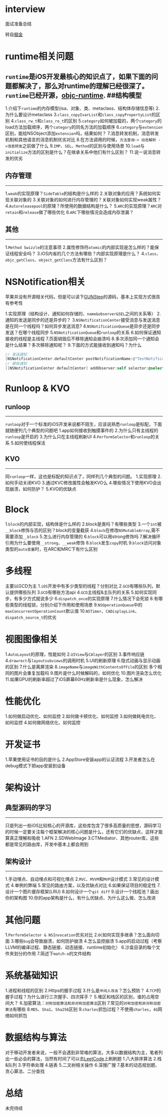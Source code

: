 # interview
面试准备总结

转自[掘金](https://juejin.im/post/5e397ccaf265da570b3f1b02)

# runtime相关问题

`runtime`是iOS开发最核心的知识点了，如果下面的问题都解决了，那么对runtime的理解已经很深了。`runtime`已经开源，[objc-runtime](https://github.com/RetVal/objc-runtime).
##结构模型
---
1.介绍下`runtime`的内存模型(isa、对象、类、metaclass、结构体存储信息等)
2.为什么要设计metaclass
3.`class_copyIvarList`和`class_copyPropertyList`的区别
4.`class_rw_t`和`class_ro_t`的区别
5.`category`如何被加载的，两个`category`的load方法加载顺序，两个`category`的同名方法的加载顺序
6.`category`与`extension`区别，能给NSObject添加`extension`吗，结果如何？
7.消息转发机制，消息转发机制和其他语言的消息机制优劣对比
8.在方法调用的时候，`方法查询-> 动态解析 ->消息转发`之前做了什么
9.`IMP`、`SEL`、`Method`的区别与使用场景
10.`load`与`initialize`方法的区别是什么？在继承关系中他们有什么区别？
11.说一说消息转发的优劣

## 内存管理
---
1.`weak`的实现原理？`SideTable`的结构是什么样的
2.关联对象的应用？系统如何实现关联对象的
3.关联对象的如何进行内存管理的？关联对象如何实现weak属性？
4.`Autoreleasepool`的原理？所使用的数据结构是什么？
5.`ARC`的实现原理？`ARC`对`retain`和`release`做了哪些优化
6.`ARC`下哪些情况会造成内存泄漏？

## 其他
---
1.`Method Swizzle`的注意事项
2.属性修饰符`atomic`的内部实现是怎么样的？能保证线程安全吗？
3.iOS内省的几个方法有哪些？内部实现原理是什么？
4.`class`、`objc_getClass`、`object_getClass`方法有什么区别？

# NSNotification相关

苹果并没有开源相关代码，但是可以读下[GUNStep](https://github.com/gnustep/libs-base)的源码，基本上实现方式很具有参考性

1.实现原理（结构设计、通知如何存储的、`name&observer&SEL`之间的关系等）
2.通知的发送是同步的还是异步的？
3.`NSNotificationCenter`接受消息与发送消息是在同一个线程吗？如何异步发送消息?
4.`NSNotificationQueue`是异步还是同步发送？在哪个线程同步
5.`NSNotificationQueue`和`runloop`的关系
6.如何保证通知接收的线程是主线程
7.页面销毁后不移除通知会崩溃吗
8.多次添加同一个通知会是什么结果？多次移除通知呢？
9.下面的方式能接收到通知吗？为什么
```objectivec
// 发送通知
[NSNotificationCenter.defaultCenter postNotificationName:@"TestNotification" object:nil];
// 接收通知
[[NSNotificationCenter defaultCenter] addObserver:self selector:@selector(handleNotification) name:@"testNotification" object:nil];
```

# Runloop & KVO
## runloop
---
`runloop`对于一个标准的iOS开发来说都不陌生，应该说熟悉`runloop`是标配，下面就随便列几个典型的问题吧
1.app如何接收到触摸事件的
2.为什么只有主线程的`runloop`是开启的
3.为什么只在主线程刷新UI
4.`PerformSelector`和`runloop`的关系
5.如何使线程保活

## KVO
---
同`runloop`一样，这也是标配的知识点了，同样列几个典型的问题。
1.实现原理
2.如何手动关闭KVO
3.通过KVC修改属性会触发KVO么
4.哪些情况下使用KVO会出现崩溃，如何防护？
5.KVO的优缺点

# Block
1.`block`的内部实现，结构体是什么样的
2.block是类吗？有哪些类型
3.一个`int`被`__block`修饰与否的区别？block的变量截获
4.`block`在修改`NSMutableArray`,需不需要添加`__block`
5.怎么进行内存管理的
6.`block`可以用strong修饰吗
7.解决循环引用为什么要使用`__strong`、`__weak`修饰
8.`block`发生`copy`时机
9.`block`访问对象类型的`auto变量`时，在ARC和MRC下有什么区别

# 多线程
主要以GCD为主
1.`iOS`开发中有多少类型的线程？分别对比
2.`GCD`有哪些队列，默认提供哪些队列
3.`GCD`有哪些方法api
4.`GCD`主线程&主队列的关系
5.如何实现同步，有多少方式就说多少
6.`dispatch_once`的实现原理
7.什么情况下会死锁
8.有哪些类型的线程锁，分别介绍下作用和使用场景
9.`NSOperationQueue`中的`maxConcurrentOperationCount`默认值
10.`NSTimer`、`CADisplayLink`、`dispatch_source_t`的优劣

# 视图图像相关
1.`AutoLayout`的原理，性能如何
2.`UIView`与`CAlayer`的区别
3.事件响应链
4.`drawrect`与`layoutsubviews`的调用时机
5.UI的刷新原理
6.隐式动画与显示动画的区别
7.什么是离屏渲染
8.`imageName`与`imageWithContentsOfFile`的区别 多个相同的图片会重复加载吗
9.图片是什么时候解码的，如何优化
10.图片渲染怎么优化
11.如果GPU的刷新率超过了iOS屏幕60Hz刷新率是什么现象，怎么解决

# 性能优化
1.如何做启动优化、如何监控
2.如何做卡顿优化、如何监控
3.如何做耗电优化、如何监控
4.如何做网络优化、如何监控

# 开发证书
1.苹果使用证书的目的是什么
2.AppStore安装app的认证流程
3.开发者怎么在debug模式下把app安装到设备

# 架构设计

## 典型源码的学习
---
只是列出一些iOS比较核心的开源库，这些库包含了很多高质量的思想，源码学习的时候一定要关注每个框架解决的核心问题是什么，还有它们的优缺点，这样才能算真正理解和吸收
1.AFN
2.SDWebImage
3.CTMediator、其他router库，这些都是常见的路由库，开发中基本上都会用到

## 架构设计
---
1.手动埋点、自动埋点和可视化埋点
2.`MVC`、`MVVM`和`MVP`设计模式
3.常见的设计模式
4.单例的弊端
5.常见的路由方案，以及优缺点对比
6.如果保证项目的稳定性
7.设计一个图片缓存框架(LRU)
8.如何设计一个`git diff`
9.设计一个线程池？画出你的架构图
10.你的app架构是什么，有什么优缺点、为什么这么做、怎么改进

# 其他问题
1.`PerformSelector & NSInvocation`优劣对比
2.`OC`如何实现多继承？怎么面向切面
3.哪些`bug`会导致崩溃，如何防护崩溃
4.怎么监控崩溃
5.app的启动过程（考察LLVM的编译过程、静态链接、动态链接、runtime初始化）
6.沙盒目录的每个文件夹划分的作用
7.简述下`match-o`的文件结构


# 系统基础知识
1.进程和线程的区别
2.Https的握手过程
3.什么是`中间人攻击`？怎么预防？
4.`TCP`的握手过程？为什么进行三次握手、四次挥手？
5.堆区和栈区的区别，谁的占用空间大？
6.加密算法：`对称加密算法和非对称加密算法`区别
7.常见的`对称加密和非对称加密算法`有哪些
8.`MD5`、`Sha1`、`Sha256`区别
9.`charles`抓包过程？不使用`charles`，`4G`网络如何抓包

# 数据结构与算法
对于移动开发者来说，一般不会遇到非常难的算法，大多以数据结构为主，笔者列出一些必会的算法，当然有时间了可以去[LeetCode](https://leetcode.com/)上刷刷题
1.八大排序算法
2.栈&队列
3.字符串处理
4.链表
5.二叉树相关操作
6.深搜广搜
7.基本的动态规划题、贪心算法、二分查找

# 总结
未完待续


